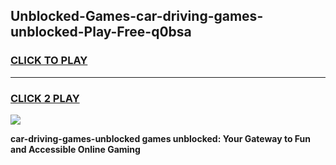 
## Unblocked-Games-car-driving-games-unblocked-Play-Free-q0bsa
<h3>
<a href="https://premium76.site?title=car-driving-games-unblocked&ref=17A">CLICK TO PLAY</a></h3>
<hr>

<h3>
<a href="https://premium76.site?title=car-driving-games-unblocked&ref=17A">CLICK 2 PLAY</a>
  
</h3>

<a href="https://premium76.site?title=car-driving-games-unblocked&ref=17A"><img src="https://clearcache.store/games.png"></a>


**car-driving-games-unblocked games unblocked: Your Gateway to Fun and Accessible Online Gaming**
